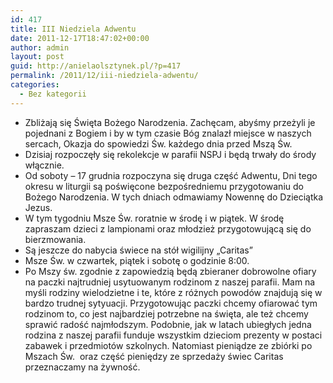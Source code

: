 ```yaml
---
id: 417
title: III Niedziela Adwentu
date: 2011-12-17T18:47:02+00:00
author: admin
layout: post
guid: http://anielaolsztynek.pl/?p=417
permalink: /2011/12/iii-niedziela-adwentu/
categories:
  - Bez kategorii
---
```

  * Zbliżają się Święta Bożego Narodzenia. Zachęcam, abyśmy przeżyli je pojednani z Bogiem i by w tym czasie Bóg znalazł miejsce w naszych sercach, Okazja do spowiedzi Św. każdego dnia przed Mszą Św.
  * Dzisiaj rozpoczęły się rekolekcje w parafii NSPJ i będą trwały do środy włącznie.
  * Od soboty &#8211; 17 grudnia rozpoczyna się druga część Adwentu, Dni tego okresu w liturgii są poświęcone bezpośredniemu przygotowaniu do Bożego Narodzenia. W tych dniach odmawiamy Nowennę do Dzieciątka Jezus.
  * W tym tygodniu Msze Św. roratnie w środę i w piątek. W środę zapraszam dzieci z lampionami oraz młodzież przygotowującą się do bierzmowania.
  * Są jeszcze do nabycia świece na stół wigilijny &#8222;Caritas&#8221;
  * Msze Św. w czwartek, piątek i sobotę o godzinie 8:00.
  * Po Mszy św. zgodnie z zapowiedzią będą zbieraner dobrowolne ofiary na paczki najtrudniej usytuowanym rodzinom z naszej parafii. Mam na myśli rodziny wielodzietne i te, które z różnych powodów znajdują się w bardzo trudnej sytyuacji. Przygotowując paczki chcemy ofiarować tym rodzinom to, co jest najbardziej potrzebne na święta, ale też chcemy sprawić radość najmłodszym. Podobnie, jak w latach ubiegłych jedna rodzina z naszej parafii funduje wszystkim dzieciom prezenty w postaci zabawek i przedmiotów szkolnych. Natomiast pieniądze ze zbiórki po Mszach Św.  oraz część pieniędzy ze sprzedaży świec Caritas przeznaczamy na żywność.